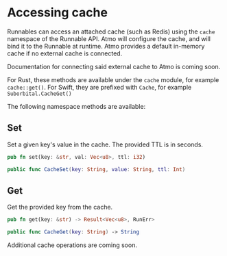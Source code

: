 # Accessing cache

Runnables can access an attached cache \(such as Redis\) using the `cache` namespace of the Runnable API. Atmo will configure the cache, and will bind it to the Runnable at runtime. Atmo provides a default in-memory cache if no external cache is connected.

Documentation for connecting said external cache to Atmo is coming soon.

For Rust, these methods are available under the `cache` module, for example `cache::get()`. For Swift, they are prefixed with `Cache`, for example `Suborbital.CacheGet()`

The following namespace methods are available:

## Set

Set a given key's value in the cache. The provided TTL is in seconds.

```rust
pub fn set(key: &str, val: Vec<u8>, ttl: i32)
```

```swift
public func CacheSet(key: String, value: String, ttl: Int)
```

## Get

Get the provided key from the cache.

```rust
pub fn get(key: &str) -> Result<Vec<u8>, RunErr>
```

```swift
public func CacheGet(key: String) -> String
```

Additional cache operations are coming soon.

